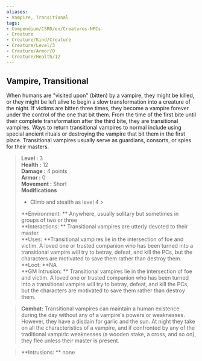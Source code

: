 ```yaml
---
aliases:
- Vampire, Transitional
tags:
- Compendium/CSRD/en/Creatures-NPCs
- Creature
- Creature/Kind/Creature
- Creature/Level/3
- Creature/Armor/0
- Creature/Health/12
---
```


  
## Vampire, Transitional  
When humans are "visited upon" (bitten) by a vampire, they might be killed, or they might be left alive to begin a slow transformation into a creature of the night. If victims are bitten three times, they become a vampire forever under the control of the one that bit them. From the time of the first bite until their complete transformation after the third bite, they are transitional vampires. Ways to return transitional vampires to normal include using special ancient rituals or destroying the vampire that bit them in the first place.
Transitional vampires usually serve as guardians, consorts, or spies for their masters.  

  
> **Level :** 3  
> **Health :** 12  
> **Damage :** 4 points  
> **Armor :** 0  
> **Movement :** Short  
> **Modifications**  
>- Climb and stealth as level 4 >
>  
> **Environment: ** Anywhere, usually solitary but sometimes in groups of two or three  
> **Interactions: ** Transitional vampires are utterly devoted to their master.  
> **Uses: **Transitional vampires lie in the intersection of foe and victim. A loved one or trusted companion who has been turned into a transitional vampire will try to betray, defeat, and kill the PCs, but the characters are motivated to save them rather than destroy them.  
> **Loot: **NA  
> **GM Intrusion: ** Transitional vampires lie in the intersection of foe and victim. A loved one or trusted companion who has been turned into a transitional vampire will try to betray, defeat, and kill the PCs, but the characters are motivated to save them rather than destroy them.  

> **Combat:** 
> Transitional vampires can maintain a human existence during the day without any of a vampire's powers or weaknesses. However, they have a disdain for garlic and the sun. At night they take on all the characteristics of a vampire, and if confronted by any of the traditional vampiric weaknesses (a wooden stake, a cross, and so on), they flee unless their master is present.  
  

> **Intrusions: ** 
> none  
